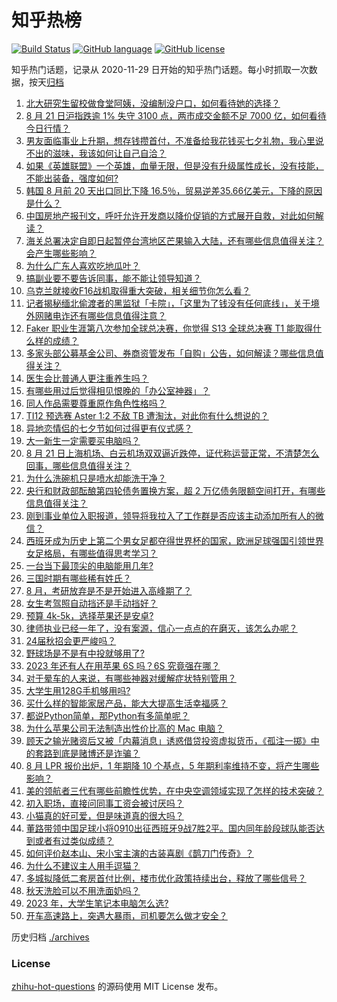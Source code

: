 # 知乎热榜
[![Build Status](https://github.com/ToWeLong/zhihu-hot-questions/workflows/CI/badge.svg)](https://github.com/ToWeLong/zhihu-hot-questions/actions)
[![GitHub language](https://img.shields.io/badge/language-golang-orange.svg)](https://golang.org/)
[![GitHub license](https://img.shields.io/github/license/ToWeLong/zhihu-hot-questions)](https://github.com/ToWeLong/zhihu-hot-questions/blob/main/LICENSE)

知乎热门话题，记录从 2020-11-29 日开始的知乎热门话题。每小时抓取一次数据，按天[归档](./archives)

<!-- BEGIN -->

1. [北大研究生留校做食堂阿姨，没编制没户口，如何看待她的选择？](https://www.zhihu.com/question/617910442)
1. [8 月 21 日沪指跌逾 1% 失守 3100 点，两市成交金额不足 7000 亿，如何看待今日行情？](https://www.zhihu.com/question/618349396)
1. [男友面临事业上升期，想存钱攒首付，不准备给我花钱买七夕礼物，我心里说不出的滋味，我该如何让自己自洽？](https://www.zhihu.com/question/617745810)
1. [如果《英雄联盟》一个英雄，血量无限，但是没有升级属性成长，没有技能，不能出装备，强度如何?](https://www.zhihu.com/question/615005930)
1. [韩国 8 月前 20 天出口同比下降 16.5％，贸易逆差35.66亿美元，下降的原因是什么？](https://www.zhihu.com/question/618347699)
1. [中国房地产报刊文，呼吁允许开发商以降价促销的方式展开自救，对此如何解读？](https://www.zhihu.com/question/618392209)
1. [海关总署决定自即日起暂停台湾地区芒果输入大陆，还有哪些信息值得关注？会产生哪些影响？](https://www.zhihu.com/question/618381078)
1. [为什么广东人喜欢吃地瓜叶？](https://www.zhihu.com/question/618266611)
1. [搞副业要不要告诉同事，能不能让领导知道？](https://www.zhihu.com/question/617182540)
1. [乌克兰就接收F16战机取得重大突破，相关细节你怎么看？](https://www.zhihu.com/question/618344442)
1. [记者揭秘缅北偷渡者的黑监狱「卡院」，「这里为了钱没有任何底线」，关于境外网赌电诈还有哪些信息值得注意？](https://www.zhihu.com/question/618368991)
1. [Faker 职业生涯第八次参加全球总决赛，你觉得 S13 全球总决赛 T1 能取得什么样的成绩？](https://www.zhihu.com/question/618383152)
1. [多家头部公募基金公司、券商资管发布「自购」公告，如何解读？哪些信息值得关注？](https://www.zhihu.com/question/618392020)
1. [医生会比普通人更注重养生吗？](https://www.zhihu.com/question/609151145)
1. [有哪些用过后觉得相见恨晚的「办公室神器」？](https://www.zhihu.com/question/616074457)
1. [同人作品需要尊重原作角色性格吗？](https://www.zhihu.com/question/618199154)
1. [TI12 预选赛 Aster 1:2 不敌 TB 遭淘汰，对此你有什么想说的？](https://www.zhihu.com/question/618305658)
1. [异地恋情侣的七夕节如何过得更有仪式感？](https://www.zhihu.com/question/614078672)
1. [大一新生一定需要买电脑吗？](https://www.zhihu.com/question/618372662)
1. [8 月 21 日上海机场、白云机场双双逼近跌停，证代称运营正常，不清楚怎么回事，哪些信息值得关注？](https://www.zhihu.com/question/618368044)
1. [为什么洗碗机只是喷水却能洗干净？](https://www.zhihu.com/question/617346278)
1. [央行和财政部酝酿第四轮债务置换方案，超 2 万亿债务限额空间打开，有哪些信息值得关注？](https://www.zhihu.com/question/618364156)
1. [刚到事业单位入职报道，领导将我拉入了工作群是否应该主动添加所有人的微信？](https://www.zhihu.com/question/617241870)
1. [西班牙成为历史上第二个男女足都夺得世界杯的国家，欧洲足球强国引领世界女足格局，有哪些值得思考学习？](https://www.zhihu.com/question/618284445)
1. [一台当下最顶尖的电脑能用几年?](https://www.zhihu.com/question/617114261)
1. [三国时期有哪些稀有姓氏？](https://www.zhihu.com/question/617766665)
1. [8 月，考研放弃是不是开始进入高峰期了？](https://www.zhihu.com/question/412168261)
1. [女生考驾照自动挡还是手动挡好？](https://www.zhihu.com/question/610636622)
1. [预算 4k-5k，选择苹果还是安卓?](https://www.zhihu.com/question/614528561)
1. [律师执业已经一年了，没有案源，信心一点点的在磨灭，该怎么办呢？](https://www.zhihu.com/question/614624447)
1. [24届秋招会更严峻吗？](https://www.zhihu.com/question/614023332)
1. [野球场是不是有中投就够用了?](https://www.zhihu.com/question/618130474)
1. [2023 年还有人在用苹果 6S 吗？6S 究竟强在哪？](https://www.zhihu.com/question/617172791)
1. [对于晕车的人来说，有哪些神器对缓解症状特别管用？](https://www.zhihu.com/question/617601571)
1. [大学生用128G手机够用吗?](https://www.zhihu.com/question/616581567)
1. [买什么样的智能家居产品，能大大提高生活幸福感？](https://www.zhihu.com/question/614166658)
1. [都说Python简单，那Python有多简单呢？](https://www.zhihu.com/question/614920801)
1. [为什么苹果公司无法制造出性价比高的 Mac 电脑？](https://www.zhihu.com/question/617871911)
1. [顾天之输光赌资后又被「内幕消息」诱惑借贷投资虚拟货币，《孤注一掷》中的套路到底是赌博还是诈骗？](https://www.zhihu.com/question/616198914)
1. [8 月 LPR 报价出炉，1 年期降 10 个基点，5 年期利率维持不变，将产生哪些影响？](https://www.zhihu.com/question/618346700)
1. [美的领航者三代有哪些前瞻性优势，在中央空调领域实现了怎样的技术突破？](https://www.zhihu.com/question/618362767)
1. [初入职场，直接问同事工资会被讨厌吗？](https://www.zhihu.com/question/492930035)
1. [小猫真的好可爱，但是味道真的很大吗？](https://www.zhihu.com/question/612979289)
1. [董路带领中国足球小将0910出征西班牙9战7胜2平。国内同年龄段球队能否达到或者有过类似成绩？](https://www.zhihu.com/question/616524899)
1. [如何评价赵本山、宋小宝主演的古装喜剧《鹊刀门传奇》？](https://www.zhihu.com/question/617937437)
1. [为什么不建议主人用手逗猫？](https://www.zhihu.com/question/616815666)
1. [多城拟降低二套房首付比例，楼市优化政策持续出台，释放了哪些信号？](https://www.zhihu.com/question/618357154)
1. [秋天洗脸可以不用洗面奶吗？](https://www.zhihu.com/question/615983244)
1. [2023 年，大学生笔记本电脑怎么选?](https://www.zhihu.com/question/615190421)
1. [开车高速路上，突遇大暴雨，司机要怎么做才安全？](https://www.zhihu.com/question/607950128)

<!-- END -->

历史归档 [./archives](./archives)


### License
[zhihu-hot-questions](https://github.com/towelong/zhihu-hot-questions) 的源码使用 MIT License 发布。